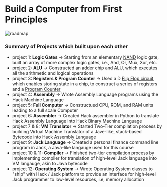 # Build a Computer from First Principles
![roadmap](https://github.com/user-attachments/assets/28ae9000-ffd9-4886-8842-6d5219674d7f)

### Summary of Projects which built upon each other
* project 1: **Logic Gates** -> Starting from an elementary [NAND](https://en.wikipedia.org/wiki/NAND_gate) logic gate, built an array of more complex logic gates, i.e., And, Or, Mux, Xor, etc.
* project 2: **ALU** -> Constructed an adder chip and ALU, which executes all the arithmetic and logical operations
* project 3: **Registers & Program Counter** -> Used a D [Flip Flop circuit](https://en.wikipedia.org/wiki/Flip-flop_(electronics)), which enables storing state in a chip, to construct a series of registers and a [Program Counter](https://en.wikipedia.org/wiki/Program_counter)
* project 4: **Assembly** -> Wrote Assembly Language programs using the Hack Machine Language
* project 5: **Full Computer** -> Constructued CPU, ROM, and RAM units leading to a full scale Computer
* project 6: **Assembler** -> Created Hack assembler in Python to translate Hack Assembly Language into Hack Binary Machine Language
* project 7 & 8: **VM Translator** -> Started Two-Tier compilation process by building Virtual Machine Translator of a Jave-like, stack-based Bytecode into Hack Assembly Language
* project 9: **Jack Language** -> Created a personal finance command line program in Jack, a Java-like langauge used for this course
* project 10 & 11: **Compiler** -> Finished two-tier compilation process by implementing compiler for translation of high-level Jack language into VM langauge, akin to Java bytecode
* project 12: **Operating System** -> Wrote Operating System classes to "ship" with Hack / Jack platform to provide an interface for high-level Jack programmer to low-level resources, i.e, memory allocation
